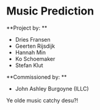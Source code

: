 # Music Prediction

**Project by: **
- Dries Fransen
- Geerten Rijsdijk
- Hannah Min
- Ko Schoemaker
- Stefan Klut

**Commissioned by: **
- John Ashley Burgoyne (ILLC)

Ye olde music catchy desu?!

